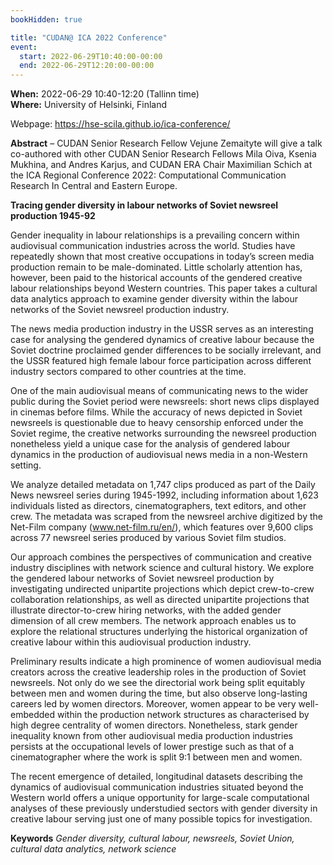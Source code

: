 ```yaml
---
bookHidden: true

title: "CUDAN@ ICA 2022 Conference"
event:
  start: 2022-06-29T10:40:00-00:00
  end: 2022-06-29T12:20:00-00:00
---
```


**When:** 2022-06-29 10:40-12:20 (Tallinn time)   
**Where:** University of Helsinki, Finland

Webpage: https://hse-scila.github.io/ica-conference/

<!--more-->
**Abstract** – CUDAN Senior Research Fellow Vejune Zemaityte will give a talk co-authored with other CUDAN Senior Research Fellows Mila Oiva, Ksenia Mukhina, and Andres Karjus, and CUDAN ERA Chair Maximilian Schich at the ICA Regional Conference 2022: Computational Communication Research In Central and Eastern Europe.

**Tracing gender diversity in labour networks of Soviet newsreel production 1945-92**

Gender inequality in labour relationships is a prevailing concern within audiovisual communication industries across the world. Studies have repeatedly shown that most creative occupations in today’s screen media production remain to be male-dominated. Little scholarly attention has, however, been paid to the historical accounts of the gendered creative labour relationships beyond Western countries. This paper takes a cultural data analytics approach to examine gender diversity within the labour networks of the Soviet newsreel production industry.

The news media production industry in the USSR serves as an interesting case for analysing the gendered dynamics of creative labour because the Soviet doctrine proclaimed gender differences to be socially irrelevant, and the USSR featured high female labour force participation across different industry sectors compared to other countries at the time.

One of the main audiovisual means of communicating news to the wider public during the Soviet period were newsreels: short news clips displayed in cinemas before films. While the accuracy of news depicted in Soviet newsreels is questionable due to heavy censorship enforced under the Soviet regime, the creative networks surrounding the newsreel production nonetheless yield a unique case for the analysis of gendered labour dynamics in the production of audiovisual news media in a non-Western setting.

We analyze detailed metadata on 1,747 clips produced as part of the Daily News newsreel series during 1945-1992, including information about 1,623 individuals listed as directors, cinematographers, text editors, and other crew. The metadata was scraped from the newsreel archive digitized by the Net-Film company (www.net-film.ru/en/), which features over 9,600 clips across 77 newsreel series produced by various Soviet film studios.

Our approach combines the perspectives of communication and creative industry disciplines with network science and cultural history. We explore the gendered labour networks of Soviet newsreel production by investigating undirected unipartite projections which depict crew-to-crew collaboration relationships, as well as directed unipartite projections that illustrate director-to-crew hiring networks, with the added gender dimension of all crew members. The network approach enables us to explore the relational structures underlying the historical organization of creative labour within this audiovisual production industry.

Preliminary results indicate a high prominence of women audiovisual media creators across the creative leadership roles in the production of Soviet newsreels. Not only do we see the directorial work being split equitably between men and women during the time, but also observe long-lasting careers led by women directors. Moreover, women appear to be very well-embedded within the production network structures as characterised by high degree centrality of women directors. Nonetheless, stark gender inequality known from other audiovisual media production industries persists at the occupational levels of lower prestige such as that of a cinematographer where the work is split 9:1 between men and women.

The recent emergence of detailed, longitudinal datasets describing the dynamics of audiovisual communication industries situated beyond the Western world offers a unique opportunity for large-scale computational analyses of these previously understudied sectors with gender diversity in creative labour serving just one of many possible topics for investigation.

**Keywords** *Gender diversity, cultural labour, newsreels, Soviet Union, cultural data analytics, network science*

